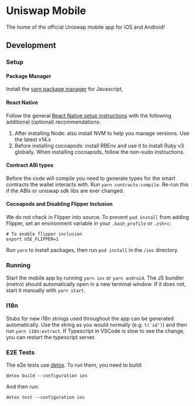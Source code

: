 # Uniswap Mobile

The home of the official Uniswap mobile app for iOS and Android!

## Development

### Setup

#### Package Manager

Install the [yarn package manager](https://yarnpkg.com/getting-started/install) for Javascript,

#### React Native

Follow the general [React Native setup instructions](https://reactnative.dev/docs/environment-setup) with the following additional (optional) recommendations:

1. After installing Node: also install NVM to help you manage versions. Use the latest v14.x
2. Before installing cocoapods: install RBEnv and use it to install Ruby v3 globally. When installing cocoapods, follow the non-sudo instructions.

#### Contract ABI types

Before the code will compile you need to generate types for the smart contracts the wallet interacts with. Run `yarn contracts:compile`. Re-run this if the ABIs or uniswap sdk libs are ever changed.

#### Cocoapods and Disabling Flipper Inclusion

We do not check in Flipper into source. To prevent `pod install` from adding Flipper, set an environment variable in your `.bash_profile` or `.zshrc`:

```
# To enable flipper inclusion
export USE_FLIPPER=1
```

Run `yarn` to install packages, then run `pod install` in the `/ios` directory. 

### Running

Start the mobile app by running `yarn ios` or `yarn android`. The JS bundler (metro) should automatically open in a new terminal window. If it does not, start it manually with `yarn start`.

### I18n

Stubs for new i18n strings used throughout the app can be generated automatically. Use the string as you would normally (e.g. `t('id')`) and then run `yarn i18n:extract`.
If Typescript in VSCode is slow to see the change, you can restart the typescript server.

### E2E Tests

The e2e tests use [detox](https://github.com/wix/Detox). To run them, you need to build:

```
detox build --configuration ios
```

And then run:

```
detox test --configuration ios
```
